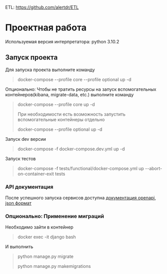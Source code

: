 ETL: https://github.com/alertdr/ETL
# Проектная работа
Используемая версия интерпретатора: python 3.10.2

## Запуск проекта
Для запуска проекта выполните команду
> docker-compose --profile core --profile optional up -d

Опционально: Чтобы не тратить ресурсы на запуск вспомогательных контейнеров(kibana, migrate-data, etc.) выполните команду
> docker-compose --profile core up -d
> 
> При необходимости есть возможность запустить вспомогательные контейнеры отдельно
> 
> docker-compose --profile optional up -d

Запуск dev версии
> docker-compose -f docker-compose.dev.yml up -d 

Запуск тестов
> docker-compose -f tests/functional/docker-compose.yml up --abort-on-container-exit tests

### API документация
После успешного запуска сервисов доступна [документация openapi](http://127.0.0.1/api/openapi), [json формат](http://127.0.0.1/api/openapi.json)

### Опционально: Применение миграций
Необходимо зайти в контейнер
> docker exec -it django bash

И выполнить
> python manage.py migrate
>
> python manage.py makemigrations
